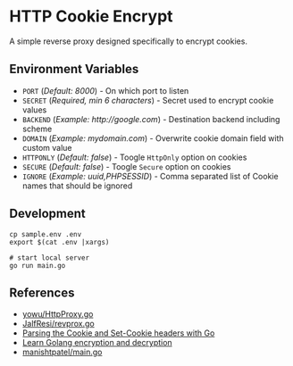 # HTTP Cookie Encrypt

A simple reverse proxy designed specifically to encrypt cookies.

## Environment Variables

- `PORT` (_Default: 8000_) - On which port to listen
- `SECRET` (_Required, min 6 characters_) - Secret used to encrypt cookie values
- `BACKEND` (_Example: http://google.com_) - Destination backend including scheme
- `DOMAIN` (_Example: mydomain.com_) - Overwrite cookie domain field with custom value
- `HTTPONLY` (_Default: false_) - Toogle `HttpOnly` option on cookies
- `SECURE` (_Default: false_) - Toogle `Secure` option on cookies
- `IGNORE` (_Example: uuid,PHPSESSID_) - Comma separated list of Cookie names that should be ignored

## Development

```
cp sample.env .env
export $(cat .env |xargs)

# start local server
go run main.go
```

## References

- [yowu/HttpProxy.go](https://gist.github.com/yowu/f7dc34bd4736a65ff28d)
- [JalfResi/revprox.go](https://gist.github.com/JalfResi/6287706)
- [Parsing the Cookie and Set-Cookie headers with Go](https://www.jvt.me/posts/2022/04/07/go-cookie-header/)
- [Learn Golang encryption and decryption](https://blog.logrocket.com/learn-golang-encryption-decryption/)
- [manishtpatel/main.go](https://gist.github.com/manishtpatel/8222606)
